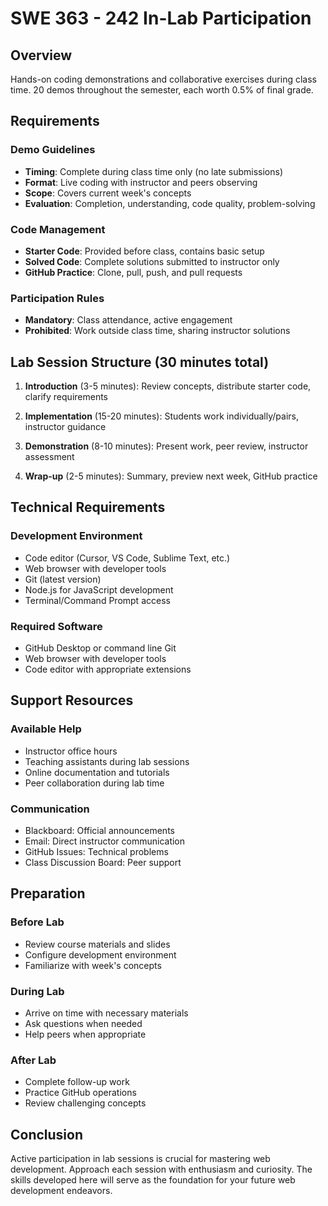 # SWE 363 - 242 In-Lab Participation

## Overview
Hands-on coding demonstrations and collaborative exercises during class time. 20 demos throughout the semester, each worth 0.5% of final grade.


## Requirements

### Demo Guidelines
- **Timing**: Complete during class time only (no late submissions)
- **Format**: Live coding with instructor and peers observing
- **Scope**: Covers current week's concepts
- **Evaluation**: Completion, understanding, code quality, problem-solving

### Code Management
- **Starter Code**: Provided before class, contains basic setup
- **Solved Code**: Complete solutions submitted to instructor only
- **GitHub Practice**: Clone, pull, push, and pull requests

### Participation Rules
- **Mandatory**: Class attendance, active engagement
- **Prohibited**: Work outside class time, sharing instructor solutions

## Lab Session Structure (30 minutes total)

1. **Introduction** (3-5 minutes): Review concepts, distribute starter code, clarify requirements

2. **Implementation** (15-20 minutes): Students work individually/pairs, instructor guidance

3. **Demonstration** (8-10 minutes): Present work, peer review, instructor assessment

4. **Wrap-up** (2-5 minutes): Summary, preview next week, GitHub practice

## Technical Requirements

### Development Environment
- Code editor (Cursor, VS Code, Sublime Text, etc.)
- Web browser with developer tools
- Git (latest version)
- Node.js for JavaScript development
- Terminal/Command Prompt access

### Required Software
- GitHub Desktop or command line Git
- Web browser with developer tools
- Code editor with appropriate extensions

## Support Resources

### Available Help
- Instructor office hours
- Teaching assistants during lab sessions
- Online documentation and tutorials
- Peer collaboration during lab time

### Communication
- Blackboard: Official announcements
- Email: Direct instructor communication
- GitHub Issues: Technical problems
- Class Discussion Board: Peer support

## Preparation

### Before Lab
- Review course materials and slides
- Configure development environment
- Familiarize with week's concepts

### During Lab
- Arrive on time with necessary materials
- Ask questions when needed
- Help peers when appropriate

### After Lab
- Complete follow-up work
- Practice GitHub operations
- Review challenging concepts

## Conclusion
Active participation in lab sessions is crucial for mastering web development. Approach each session with enthusiasm and curiosity. The skills developed here will serve as the foundation for your future web development endeavors.